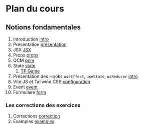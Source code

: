 # Plan du cours

## Notions fondamentales

1. Introduction [intro](./Supports/chap_introduction.md)
2. Présentation [présentation](./Supports/chap_presentation.md)
3. JSX [JSX](./Supports/chap_jsx.md)
4. Props [props](./Supports/chap_props.md)
5. QCM [qcm](./QCM/chap_generalites.md)
6. State [state](./Supports/chap_state.md)
   1. [TP Game](./TP/01_game.md)
7. Présentation des Hooks `useEffect`, `useState`, `usReducer` [intro](./Supports/chap-hook-part_01.md)
8. Vite.JS et Tailwind CSS [configuration](./Supports/chap-vitejs.md) 
9. Event [event](./Supports/chap_event.md)
10. Formulaire [form](./Supports/chap_form.md)

### Les corrections des exercices

1. Corrections [correction](./Corrections/)
2. Examples [examples](./Examples/)